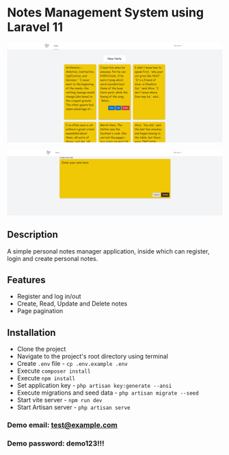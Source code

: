# Notes Management System using Laravel 11

![alt text](image.png)

![alt text](image-1.png)

## Description
A simple personal notes manager application, inside which can register, login and create personal notes.

## Features
* Register and log in/out
* Create, Read, Update and Delete notes
* Page pagination

## Installation
* Clone the project
* Navigate to the project's root directory using terminal
* Create `.env` file - `cp .env.example .env`
* Execute `composer install`
* Execute `npm install`
* Set application key - `php artisan key:generate --ansi`
* Execute migrations and seed data - `php artisan migrate --seed`
* Start vite server - `npm run dev`
* Start Artisan server - `php artisan serve`

### Demo email: test@example.com
### Demo password: demo123!!!
